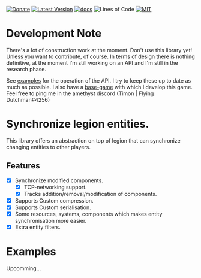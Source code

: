 [![Donate](https://img.shields.io/badge/Donate-PayPal-green.svg)](https://www.paypal.com/cgi-bin/webscr?cmd=_s-xclick&hosted_button_id=Z8QK6XU749JB2) 
[![Latest Version][crate-badge]][crate-link] 
[![docs][docs-badge]][docs-link]
![Lines of Code][loc-badge]
[![MIT][license-badge]][license-link] 

# Development Note

There's a lot of construction work at the moment.
Don't use this library yet! Unless you want to contribute, of course. 
In terms of design there is nothing definitive, 
at the moment I'm still working on an API and I'm still in the research phase. 
 
See [examples](https://github.com/entity-sync-rs/legion-sync/tree/master/examples) for the operation of the API. 
I try to keep these up to date as much as possible. 
I also have a [base-game](https://github.com/entity-sync-rs/example-game) with which I develop this game. 
Feel free to ping me in the amethyst discord (Timon | Flying Dutchman#4256)

# Synchronize legion entities.
This library offers an abstraction on top of legion that can synchronize changing entities to other players.

## Features

- [X] Synchronize modified components.
    - [X] TCP-networking support.
    - [X] Tracks addition/removal/modification of components.     
- [X] Supports Custom compression.
- [X] Supports Custom serialisation.
- [X] Some resources, systems, components which makes entity synchronisation more easier.
- [X] Extra entity filters.

# Examples

Upcomming...

[crate-badge]: https://img.shields.io/crates/v/legion-sync.svg
[crate-link]: https://crates.io/crates/legion-sync

[license-badge]: https://img.shields.io/badge/license-MIT-blue.svg
[license-link]: ./docs/LICENSE

[docs-badge]: https://docs.rs/legion-sync/badge.svg
[docs-link]: https://docs.rs/legion-sync/

[loc-badge]: https://tokei.rs/b1/github/entity-sync-rs/legion-sync?category=code